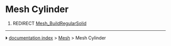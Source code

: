 # Mesh Cylinder
1.  REDIRECT [Mesh_BuildRegularSolid](Mesh_BuildRegularSolid.md)



---
⏵ [documentation index](../README.md) > [Mesh](Mesh_Workbench.md) > Mesh Cylinder
